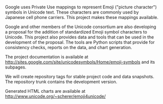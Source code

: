 Google uses Private Use mappings to represent Emoji ("picture character") symbols in Unicode text. These characters are commonly used by Japanese cell phone carriers. This project makes these mappings available.

Google and other members of the Unicode consortium are also developing a proposal for the addition of standardized Emoji symbol characters to Unicode. This project also provides data and tools that can be used in the development of the proposal. The tools are Python scripts that provide for consistency checks, reports on the data, and chart generation.

The project documentation is available at http://sites.google.com/site/unicodesymbols/Home/emoji-symbols and its subpages.

We will create repository tags for stable project code and data snapshots. The repository trunk contains the development version.

Generated HTML charts are available at http://www.unicode.org/~scherer/emoji4unicode/
